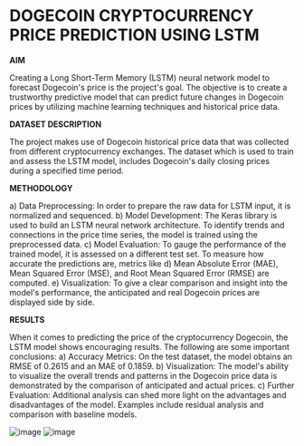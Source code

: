 <h1>DOGECOIN CRYPTOCURRENCY PRICE PREDICTION USING LSTM</h1>

__AIM__

Creating a Long Short-Term Memory (LSTM) neural network model to forecast Dogecoin's price is the project's goal. The objective is to create a trustworthy predictive model that can predict future changes in Dogecoin prices by utilizing machine learning techniques and historical price data.

**DATASET DESCRIPTION**

The project makes use of Dogecoin historical price data that was collected from different cryptocurrency exchanges. The dataset which is used to train and assess the LSTM model, includes Dogecoin's daily closing prices during a specified time period.

__METHODOLOGY__ 

a) Data Preprocessing: In order to prepare the raw data for LSTM input, it is normalized and sequenced.
b) Model Development: The Keras library is used to build an LSTM neural network architecture. To identify trends and connections in the price time series, the model is trained using the preprocessed data.
c) Model Evaluation: To gauge the performance of the trained model, it is assessed on a different test set. To measure how accurate the predictions are, metrics like 
d) Mean Absolute Error (MAE), Mean Squared Error (MSE), and Root Mean Squared Error (RMSE) are computed.
e) Visualization: To give a clear comparison and insight into the model's performance, the anticipated and real Dogecoin prices are displayed side by side.

**RESULTS**

When it comes to predicting the price of the cryptocurrency Dogecoin, the LSTM model shows encouraging results. The following are some important conclusions:
a) Accuracy Metrics: On the test dataset, the model obtains an RMSE of 0.2615 and an MAE of 0.1859.
b) Visualization: The model's ability to visualize the overall trends and patterns in the Dogecoin price data is demonstrated by the comparison of anticipated and 
   actual prices.
c) Further Evaluation: Additional analysis can shed more light on the advantages and disadvantages of the model. Examples include residual analysis and comparison 
   with baseline models.

   ![image](https://github.com/abishekpure/ML-Projects/assets/124038118/5de9a263-5650-42d3-b405-c4ded5c41351)
   ![image](https://github.com/abishekpure/ML-Projects/assets/124038118/7c5e0a0e-71bc-4630-8dff-a56d55d1895f)



